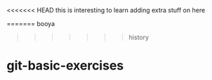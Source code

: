 <<<<<<< HEAD
this is interesting to learn
<cool stuff>
adding extra stuff on here


=======
booya
>>>>>>> history
# git-basic-exercises
